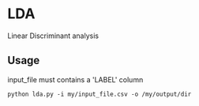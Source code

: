# LDA
Linear Discriminant analysis

## Usage
input_file must contains a 'LABEL' column

```python lda.py -i my/input_file.csv -o /my/output/dir```
